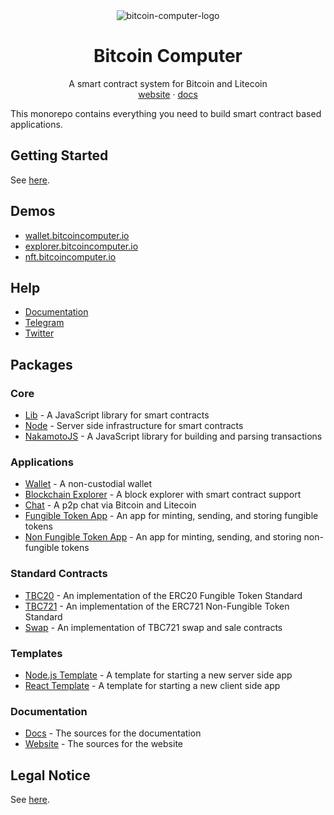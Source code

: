<div align="center">
  <img src="imgs/bitcoin-computer@1x.png" alt="bitcoin-computer-logo" border="0" style="max-height: 180px"/>
  <h1>Bitcoin Computer</h1>
  <p>
     A smart contract system for Bitcoin and Litecoin<br />
    <a href="http://bitcoincomputer.io/">website</a> &#183; <a href="http://docs.bitcoincomputer.io/">docs</a>
</p>
</div>

This monorepo contains everything you need to build smart contract based applications.

## Getting Started

See [here](https://docs.bitcoincomputer.io/start/).

## Demos

- [wallet.bitcoincomputer.io](https://wallet.bitcoincomputer.io/)
- [explorer.bitcoincomputer.io](https://explorer.bitcoincomputer.io/)
- [nft.bitcoincomputer.io](https://nft.bitcoincomputer.io/)

## Help

- [Documentation](https://docs.bitcoincomputer.io/)
- [Telegram](https://t.me/thebitcoincomputer)
- [Twitter](https://twitter.com/TheBitcoinToken)

## Packages

### Core

- [Lib](https://github.com/bitcoin-computer/monorepo/tree/main/packages/lib#readme) - A JavaScript library for smart contracts
- [Node](https://github.com/bitcoin-computer/monorepo/tree/main/packages/node#readme) - Server side infrastructure for smart contracts
- [NakamotoJS](https://github.com/bitcoin-computer/monorepo/tree/main/packages/nakamotojs#readme) - A JavaScript library for building and parsing transactions

### Applications

- [Wallet](https://github.com/bitcoin-computer/monorepo/tree/main/packages/wallet#readme) - A non-custodial wallet
- [Blockchain Explorer](https://github.com/bitcoin-computer/monorepo/tree/main/packages/explorer#readme) - A block explorer with smart contract support
- [Chat](https://github.com/bitcoin-computer/monorepo/tree/main/packages/chat#readme) - A p2p chat via Bitcoin and Litecoin
- [Fungible Token App](https://github.com/bitcoin-computer/monorepo/tree/main/packages/ft#readme) - An app for minting, sending, and storing fungible tokens
- [Non Fungible Token App](https://github.com/bitcoin-computer/monorepo/tree/main/packages/nft#readme) - An app for minting, sending, and storing non-fungible tokens

### Standard Contracts

- [TBC20](https://github.com/bitcoin-computer/monorepo/tree/main/packages/TBC20#readme) - An implementation of the ERC20 Fungible Token Standard
- [TBC721](https://github.com/bitcoin-computer/monorepo/tree/main/packages/TBC721#readme) - An implementation of the ERC721 Non-Fungible Token Standard
- [Swap](https://github.com/bitcoin-computer/monorepo/tree/main/packages/swap#readme) - An implementation of TBC721 swap and sale contracts

### Templates

- [Node.js Template](https://github.com/bitcoin-computer/monorepo/tree/main/packages/nodejs-template#readme) - A template for starting a new server side app
- [React Template](https://github.com/bitcoin-computer/monorepo/tree/main/packages/cra-template#readme) - A template for starting a new client side app

### Documentation

- [Docs](https://github.com/bitcoin-computer/monorepo/tree/main/packages/docs#readme) - The sources for the documentation
- [Website](https://github.com/bitcoin-computer/monorepo/tree/main/packages/website#readme) - The sources for the website

## Legal Notice

See [here](https://github.com/bitcoin-computer/monorepo/tree/main/packages/lib#legal-notice).
